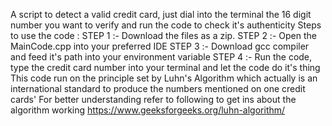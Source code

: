 A script to detect a valid credit card, just dial into the terminal the 16 digit number you want to verify and run the code to check it's authenticity
Steps to use the code :
  STEP 1 :- Download the files as a zip. 
  STEP 2 :- Open the MainCode.cpp into your preferred IDE
  STEP 3 :- Download gcc compiler and feed it's path into your environment variable
  STEP 4 :- Run the code, type the credit card number into your terminal and let the code do it's thing
This code run on the principle set by Luhn's Algorithm which actually is an international standard to produce the numbers mentioned on one credit cards'
For better understanding refer to following to get ins about the algorithm working 
https://www.geeksforgeeks.org/luhn-algorithm/

